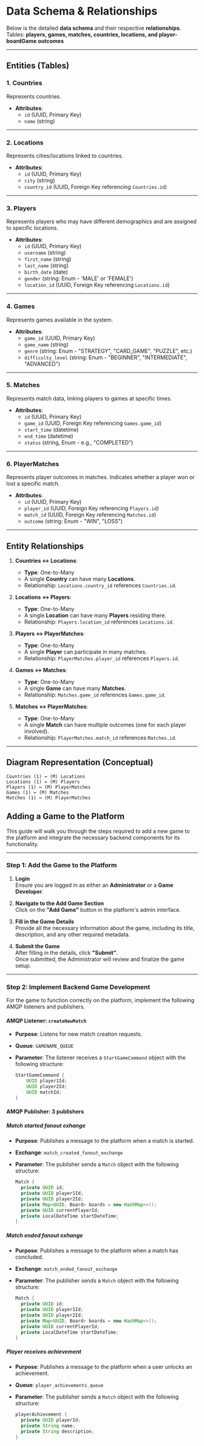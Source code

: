 # Data Schema & Relationships

Below is the detailed **data schema** and their respective **relationships**. 
Tables: **players, games, matches, countries, locations, and player-boardGame outcomes**

---

## **Entities (Tables)**

### 1. **Countries**
Represents countries.

- **Attributes**:
    - `id` (UUID, Primary Key)
    - `name` (string)

---

### 2. **Locations**
Represents cities/locations linked to countries.

- **Attributes**:
    - `id` (UUID, Primary Key)
    - `city` (string)
    - `country_id` (UUID, Foreign Key referencing `Countries.id`)

---

### 3. **Players**
Represents players who may have different demographics and are assigned to specific locations.

- **Attributes**:
    - `id` (UUID, Primary Key)
    - `username` (string)
    - `first_name` (string)
    - `last_name` (string)
    - `birth_date` (date)
    - `gender` (string: Enum - 'MALE' or 'FEMALE')
    - `location_id` (UUID, Foreign Key referencing `Locations.id`)

---

### 4. **Games**
Represents games available in the system.

- **Attributes**:
    - `game_id` (UUID, Primary Key)
    - `game_name` (string)
    - `genre` (string: Enum - "STRATEGY", "CARD_GAME", "PUZZLE", etc.)
    - `difficulty_level` (string: Enum - "BEGINNER", "INTERMEDIATE", "ADVANCED")

---

### 5. **Matches**
Represents match data, linking players to games at specific times.

- **Attributes**:
    - `id` (UUID, Primary Key)
    - `game_id` (UUID, Foreign Key referencing `Games.game_id`)
    - `start_time` (datetime)
    - `end_time` (datetime)
    - `status` (string, Enum - e.g., "COMPLETED")

---

### 6. **PlayerMatches**
Represents player outcomes in matches. Indicates whether a player won or lost a specific match.

- **Attributes**:
    - `id` (UUID, Primary Key)
    - `player_id` (UUID, Foreign Key referencing `Players.id`)
    - `match_id` (UUID, Foreign Key referencing `Matches.id`)
    - `outcome` (string: Enum - "WIN", "LOSS")

---

## **Entity Relationships**

1. **Countries ↔ Locations**:
    - **Type**: One-to-Many
    - A single **Country** can have many **Locations**.
    - Relationship: `Locations.country_id` references `Countries.id`.

2. **Locations ↔ Players**:
    - **Type**: One-to-Many
    - A single **Location** can have many **Players** residing there.
    - Relationship: `Players.location_id` references `Locations.id`.

3. **Players ↔ PlayerMatches**:
    - **Type**: One-to-Many
    - A single **Player** can participate in many matches.
    - Relationship: `PlayerMatches.player_id` references `Players.id`.

4. **Games ↔ Matches**:
    - **Type**: One-to-Many
    - A single **Game** can have many **Matches**.
    - Relationship: `Matches.game_id` references `Games.game_id`.

5. **Matches ↔ PlayerMatches**:
    - **Type**: One-to-Many
    - A single **Match** can have multiple outcomes (one for each player involved).
    - Relationship: `PlayerMatches.match_id` references `Matches.id`.

---

## **Diagram Representation (Conceptual)**

```plaintext
Countries (1) ↔ (M) Locations
Locations (1) ↔ (M) Players
Players (1) ↔ (M) PlayerMatches
Games (1) ↔ (M) Matches
Matches (1) ↔ (M) PlayerMatches
```

## Adding a Game to the Platform

This guide will walk you through the steps required to add a new game to the platform and integrate the necessary backend components for its functionality.

---

### Step 1: Add the Game to the Platform

1. **Login**  
   Ensure you are logged in as either an **Administrator** or a **Game Developer**.

2. **Navigate to the Add Game Section**  
   Click on the **"Add Game"** button in the platform's admin interface.

3. **Fill in the Game Details**  
   Provide all the necessary information about the game, including its title, description, and any other required metadata.

4. **Submit the Game**  
   After filling in the details, click **"Submit"**.  
   Once submitted, the Administrator will review and finalize the game setup.

---

### Step 2: Implement Backend Game Development

For the game to function correctly on the platform, implement the following AMQP listeners and publishers.

#### AMQP Listener: `createNewMatch`

- **Purpose**: Listens for new match creation requests.
- **Queue**: `GAMENAME_QUEUE`
- **Parameter**: The listener receives a `StartGameCommand` object with the following structure:

  ```java
  StartGameCommand {
      UUID player1Id;
      UUID player2Id;
      UUID matchId;
  }
  ```
  
#### AMQP Publisher: 3 publishers

##### Match started fanout exhange

- **Purpose**: Publishes a message to the platform when a match is started.
- **Exchange**: `match_created_fanout_exchange`
- **Parameter**: The publisher sends a `Match` object with the following structure:

  ```java
  Match {
    private UUID id;
    private UUID player1Id;
    private UUID player2Id;
    private Map<UUID, Board> boards = new HashMap<>();
    private UUID currentPlayerId;
    private LocalDateTime startDateTime;
  }
  ```

##### Match ended fanout exhange

- **Purpose**: Publishes a message to the platform when a match has concluded.
- **Exchange**: `match_ended_fanout_exchange`
- **Parameter**: The publisher sends a `Match` object with the following structure:

  ```java
  Match {
    private UUID id;
    private UUID player1Id;
    private UUID player2Id;
    private Map<UUID, Board> boards = new HashMap<>();
    private UUID currentPlayerId;
    private LocalDateTime startDateTime;
  }
  ```

##### Player receives achievement 

- **Purpose**: Publishes a message to the platform when a user unlocks an achievement.
- **Queue**: `player_achievements_queue`
- **Parameter**: The publisher sends a `Match` object with the following structure:

  ```java
  playerAchievement {    
    private UUID playerId;
    private String name;
    private String description;
  }
  ```